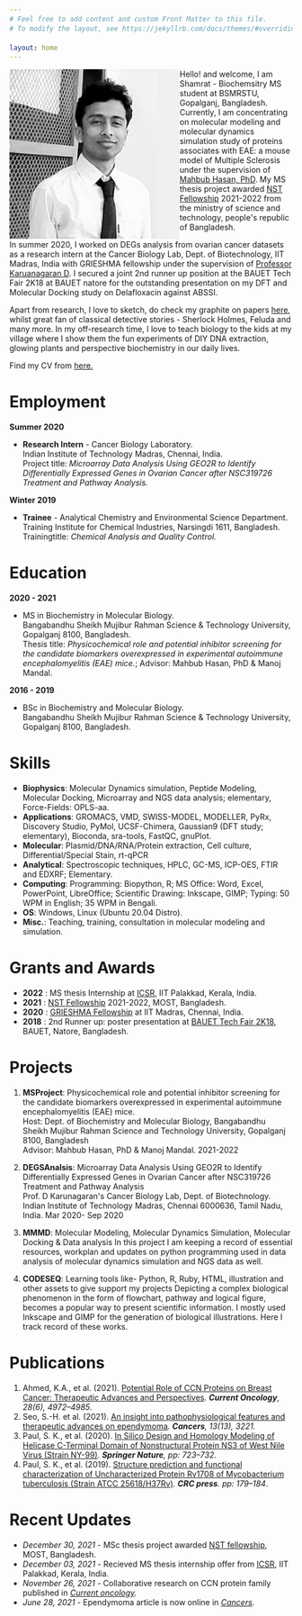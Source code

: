 ```yaml
---
# Feel free to add content and custom Front Matter to this file.
# To modify the layout, see https://jekyllrb.com/docs/themes/#overriding-theme-defaults

layout: home
---
```

<img align="left" src="/images/profile-home.svg">Hello! and welcome, I am Shamrat - Biochemsitry MS student at BSMRSTU, Gopalganj, Bangladesh. Currently, I am concentrating on molecular modeling and molecular dynamics simulation study of proteins associates with EAE: a mouse model of Multiple Sclerosis under the supervision of [Mahbub Hasan, PhD](https://sites.google.com/view/mahbub-hasan/home). My MS thesis project awarded [NST Fellowship](https://most.portal.gov.bd/sites/default/files/files/most.portal.gov.bd/npfblock//%E0%A6%AC%E0%A6%BF%E0%A6%9C%E0%A7%8D%E0%A6%9E%E0%A6%BE%E0%A6%A8%20%E0%A6%93%20%20%E0%A6%9A%E0%A6%BF%E0%A6%95%E0%A6%BF%E0%A7%8E%E0%A6%B8%E0%A6%BE%20%E0%A6%AC%E0%A6%BF%E0%A6%9C%E0%A7%8D%E0%A6%9E%E0%A6%BE%E0%A6%A8%20%E0%A6%97%E0%A7%8D%E0%A6%B0%E0%A7%81%E0%A6%AA.pdf) 2021-2022 from the ministry of science and technology, people's republic of Bangladesh.


In summer 2020, I worked on DEGs analysis from ovarian cancer datasets as a research intern at the Cancer Biology Lab, Dept. of Biotechnology, IIT Madras, India with GRIESHMA fellowship under the supervision of [Professor Karuanagaran D](https://biotech.iitm.ac.in/Faculty/Karunagaran/index.php). I secured a joint 2nd runner up position at the BAUET Tech Fair 2K18 at BAUET natore for the outstanding presentation on my DFT and Molecular Docking study on Delafloxacin against ABSSI.

Apart from research, I love to sketch, do check my graphite on papers [here](), whilst great fan of classical detective stories - Sherlock Holmes, Feluda and many more. In my off-research time, I love to teach biology to the kids at my village where I show them the fun experiments of DIY DNA extraction, glowing plants and perspective biochemistry in our daily lives.

Find my CV from [here.](/cv/cv-website/cv-llt.pdf)

# Employment
**Summer 2020**
- **Research Intern** - Cancer Biology Laboratory.<br>
Indian Institute of Technology Madras, Chennai, India.<br>
Project title: *Microarray Data Analysis Using GEO2R to Identify Differentially Expressed Genes in Ovarian Cancer after NSC319726 Treatment and Pathway Analysis.*

**Winter 2019**
- **Trainee** - Analytical Chemistry and Environmental Science Department. <br>
Training Institute for Chemical Industries, Narsingdi 1611, Bangladesh.<br>
Trainingtitle: *Chemical Analysis and Quality Control.*

# Education
**2020 - 2021**
- MS in Biochemistry in Molecular Biology. <br>
Bangabandhu Sheikh Mujibur Rahman Science & Technology University, Gopalganj 8100, Bangladesh.<br>
Thesis title: *Physicochemical role and potential inhibitor screening for the candidate biomarkers overexpressed in experimental autoimmune encephalomyelitis (EAE) mice.*; Advisor: Mahbub Hasan, PhD & Manoj Mandal.

**2016 - 2019**
- BSc in Biochemistry and Molecular Biology.<br>
Bangabandhu Sheikh Mujibur Rahman Science & Technology University, Gopalganj 8100, Bangladesh.

# Skills
- **Biophysics**: Molecular Dynamics simulation, Peptide Modeling, Molecular Docking, Microarray and NGS data analysis; elementary, Force-Fields: OPLS-aa.
- **Applications**: GROMACS, VMD, SWISS-MODEL, MODELLER, PyRx, Discovery Studio, PyMol, UCSF-Chimera, Gaussian9 (DFT study; elementary), Bioconda, sra-tools, FastQC, gnuPlot.
- **Molecular**: Plasmid/DNA/RNA/Protein extraction, Cell culture, Differential/Special Stain, rt-qPCR
- **Analytical**: Spectroscopic techniques, HPLC, GC-MS, ICP-OES, FTIR and EDXRF; Elementary.
- **Computing**: Programming: Biopython, R; MS Office: Word, Excel, PowerPoint, LibreOffice; Scientific Drawing: Inkscape, GIMP; Typing: 50 WPM in English; 35 WPM in Bengali.
- **OS**: Windows, Linux (Ubuntu 20.04 Distro).
- **Misc.**: Teaching, training, consultation in molecular modeling and simulation.

# Grants and Awards
- **2022** : MS thesis Internship at [ICSR](https://icsr.iitpkd.ac.in/), IIT Palakkad, Kerala, India.
- **2021** : [NST Fellowship](https://most.portal.gov.bd/sites/default/files/files/most.portal.gov.bd/npfblock//%E0%A6%AC%E0%A6%BF%E0%A6%9C%E0%A7%8D%E0%A6%9E%E0%A6%BE%E0%A6%A8%20%E0%A6%93%20%20%E0%A6%9A%E0%A6%BF%E0%A6%95%E0%A6%BF%E0%A7%8E%E0%A6%B8%E0%A6%BE%20%E0%A6%AC%E0%A6%BF%E0%A6%9C%E0%A7%8D%E0%A6%9E%E0%A6%BE%E0%A6%A8%20%E0%A6%97%E0%A7%8D%E0%A6%B0%E0%A7%81%E0%A6%AA.pdf) 2021-2022, MOST, Bangladesh.
- **2020** : [GRIESHMA Fellowship](https://ge.iitm.ac.in/grieshma/)  at IIT Madras, Chennai, India.
- **2018** : 2nd Runner up: poster presentation at [BAUET Tech Fair 2K18](https://bauet.ac.bd/bauet-tech-fair-2k18/), BAUET, Natore, Bangladesh.

# Projects
01. **MSProject**: Physicochemical role and potential inhibitor screening for the candidate biomarkers overexpressed in experimental autoimmune encephalomyelitis (EAE) mice. <br>
Host: Dept. of Biochemistry and Molecular Biology, Bangabandhu Sheikh Mujibur Rahman Science and Technology University, Gopalganj 8100, Bangladesh <br>
Advisor: Mahbub Hasan, PhD & Manoj Mandal. 2021-2022

02. **DEGSAnalsis**: Microarray Data Analysis Using GEO2R to Identify Differentially Expressed Genes in Ovarian Cancer after NSC319726 Treatment and Pathway Analysis<br>
Prof. D Karunagaran's Cancer Biology Lab, Dept. of Biotechnology.
Indian Institute of Technology Madras, Chennai 6000636, Tamil Nadu, India.
Mar 2020- Sep 2020

03. **MMMD**: Molecular Modeling, Molecular Dynamics Simulation, Molecular Docking & Data analysis
In this project I am keeping a record of essential resources, workplan and updates on python programming used in data analysis of molecular dynamics simulation and NGS data as well. 

04. **CODESEQ**: Learning tools like- Python, R, Ruby, HTML, illustration and other assets to give support my projects
Depicting a complex biological phenomenon in the form of flowchart, pathway and logical figure, becomes a popular way to present scientific information. I mostly used Inkscape and GIMP for the generation of biological illustrations. Here I track record of these works. 

# Publications
1. Ahmed, K.A., et al. (2021). [Potential Role of CCN Proteins on Breast Cancer: Therapeutic Advances and Perspectives](https://www.mdpi.com/1718-7729/28/6/417)*.  **Current Oncology**, 28(6), 4972–4985*.
2. Seo, S.-H. et al. (2021). [An insight into pathophysiological features and therapeutic advances on ependymoma](https://www.mdpi.com/2072-6694/13/13/3221)*. **Cancers**, 13(13), 3221.*
3. Paul, S. K., et al. (2020). [In Silico Design and Homology Modeling of Helicase C-Terminal Domain of Nonstructural Protein NS3 of West Nile Virus (Strain NY-99)](https://link.springer.com/chapter/10.1007/978-981-15-0829-5_68)*. **Springer Nature**, pp: 723–732.*
4. Paul, S. K., et al. (2019).  [Structure prediction and functional characterization of Uncharacterized Protein Rv1708 of Mycobacterium tuberculosis (Strain ATCC 25618/H37Rv)](https://www.taylorfrancis.com/books/e/9781003001614/chapters/10.1201/9781003001614-30)*. **CRC press**. pp: 179–184*.

# Recent Updates
- *December 30, 2021* - MSc thesis project awarded [NST fellowship](https://most.portal.gov.bd/sites/default/files/files/most.portal.gov.bd/npfblock//%E0%A6%AC%E0%A6%BF%E0%A6%9C%E0%A7%8D%E0%A6%9E%E0%A6%BE%E0%A6%A8%20%E0%A6%93%20%20%E0%A6%9A%E0%A6%BF%E0%A6%95%E0%A6%BF%E0%A7%8E%E0%A6%B8%E0%A6%BE%20%E0%A6%AC%E0%A6%BF%E0%A6%9C%E0%A7%8D%E0%A6%9E%E0%A6%BE%E0%A6%A8%20%E0%A6%97%E0%A7%8D%E0%A6%B0%E0%A7%81%E0%A6%AA.pdf), MOST, Bangladesh.
- *December 03, 2021* - Recieved MS thesis internship offer from [ICSR](https://icsr.iitpkd.ac.in/), IIT Palakkad, Kerala, India.
- *November 26, 2021* - Collaborative research on CCN protein family published in *[Current oncology](https://www.mdpi.com/1718-7729/28/6/417).*
- *June 28, 2021* - Ependymoma article is now online in *[Cancers](https://doi.org/10.3390/cancers13133221)*.
